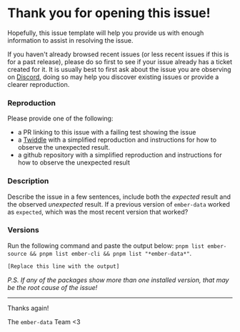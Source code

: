 # Thank you for opening this issue!

Hopefully, this issue template will help you provide us with enough information to assist in resolving the issue.

If you haven't already browsed recent issues (or less recent issues if this is for a past release), please do
so first to see if your issue already has a ticket created for it. It is usually best to first ask about the
issue you are observing on [Discord](https://discord.gg/PHBbnWJx5S), doing so may
help you discover existing issues or provide a clearer reproduction.

### Reproduction

Please provide one of the following:

- a PR linking to this issue with a failing test showing the issue
- a [Twiddle](https://ember-twiddle.com/) with a simplified reproduction and instructions for how to
  observe the unexpected result.
- a github repository with a simplified reproduction and instructions for how to observe the unexpected result

### Description

Describe the issue in a few sentences, include both the _expected_ result and the observed _unexpected_ result.
If a previous version of `ember-data` worked as `expected`, which was the most recent version that worked?

### Versions

Run the following command and paste the output below: `pnpm list ember-source && pnpm list ember-cli && pnpm list "*ember-data*"`.

```sh
[Replace this line with the output]
```

_P.S. If any of the packages show more than one installed version, that may be the root cause of the issue!_

---

Thanks again!

The `ember-data` Team <3
